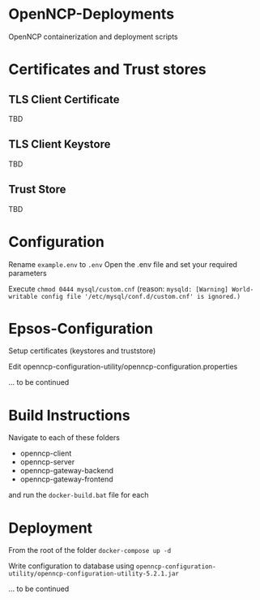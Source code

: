 # OpenNCP-Deployments
OpenNCP containerization and deployment scripts


# Certificates and Trust stores
## TLS Client Certificate
TBD

## TLS Client Keystore
TBD

## Trust Store
TBD

# Configuration
Rename `example.env` to `.env`
Open the .env file and set your required parameters

Execute `chmod 0444 mysql/custom.cnf`
(reason: `mysqld: [Warning] World-writable config file '/etc/mysql/conf.d/custom.cnf' is ignored.)`

# Epsos-Configuration
Setup certificates (keystores and truststore) 

Edit openncp-configuration-utility/openncp-configuration.properties 

... to be continued

# Build Instructions
Navigate to each of these folders
- openncp-client
- openncp-server
- openncp-gateway-backend
- openncp-gateway-frontend

and run the `docker-build.bat` file for each

# Deployment
From the root of the folder
`docker-compose up -d`

Write configuration to database using `openncp-configuration-utility/openncp-configuration-utility-5.2.1.jar`

... to be continued
